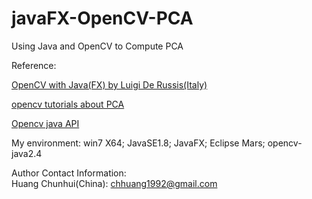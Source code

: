 # javaFX-OpenCV-PCA
Using Java and OpenCV to Compute PCA

Reference: 

<a href="https://github.com/opencv-java/">OpenCV with Java(FX) by Luigi De Russis(Italy)</a>

<a href="http://docs.opencv.org/3.1.0/d1/dee/tutorial_introduction_to_pca.html">
    opencv tutorials about PCA
</a>

<a href="http://docs.opencv.org/java/2.4.4/">Opencv java API</a>

My environment: win7 X64; JavaSE1.8; JavaFX; Eclipse Mars; opencv-java2.4


Author Contact Information:     
Huang Chunhui(China): <a href="mailto:chhuang1992@gmail.com">chhuang1992@gmail.com</a>
